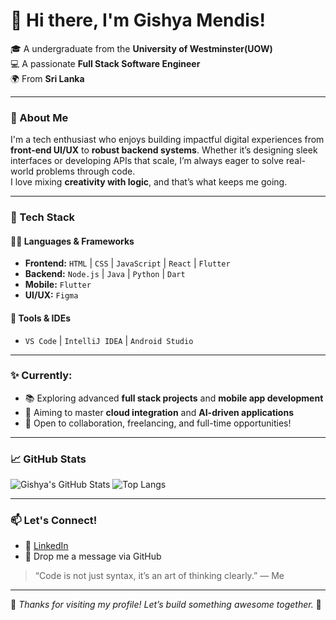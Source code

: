  # 👋 Hi there, I'm Gishya Mendis!

🎓 A  undergraduate from the **University of Westminster(UOW)**  
💻 A passionate **Full Stack Software Engineer**  
🌍 From  **Sri Lanka**  

---

### 🚀 About Me

I'm a tech enthusiast who enjoys building impactful digital experiences from **front-end UI/UX** to **robust backend systems**. Whether it’s designing sleek interfaces or developing APIs that scale, I’m always eager to solve real-world problems through code.  
I love mixing **creativity with logic**, and that’s what keeps me going.

---

### 🧠 Tech Stack

#### 👨‍💻 Languages & Frameworks  
- **Frontend:** `HTML` | `CSS` | `JavaScript` | `React` | `Flutter`  
- **Backend:** `Node.js` | `Java` | `Python` | `Dart`  
- **Mobile:** `Flutter`  
- **UI/UX:** `Figma`

#### 🧰 Tools & IDEs  
- `VS Code` | `IntelliJ IDEA` | `Android Studio`

---

### ✨ Currently:
- 📚 Exploring advanced **full stack projects** and **mobile app development**
- 🎯 Aiming to master **cloud integration** and **AI-driven applications**
- 🚧 Open to collaboration, freelancing, and full-time opportunities!

---

### 📈 GitHub Stats

![Gishya's GitHub Stats](https://github-readme-stats.vercel.app/api?username=GishyaMendis&show_icons=true&theme=tokyonight&hide=contribs,prs)
![Top Langs](https://github-readme-stats.vercel.app/api/top-langs/?username=GishyaMendis&layout=compact&theme=tokyonight)

---

### 📫 Let's Connect!
- 💼 [LinkedIn](www.linkedin.com/in/gishya-mendis-in)  
- 📩 Drop me a message via GitHub 

> “Code is not just syntax, it’s an art of thinking clearly.” — Me

---

🌟 *Thanks for visiting my profile! Let’s build something awesome together.* 🌟
